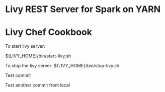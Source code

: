 # Livy REST Server for Spark on YARN

Livy Chef Cookbook
======



To start livy server:

${LIVY_HOME}/bin/start-livy.sh


To stop the livy server:
${LIVY_HOME}/bin/stop-livy.sh

Test commit

Test another commit from local
